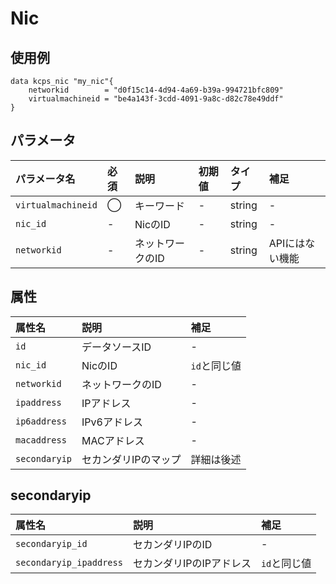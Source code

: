 #  Nic

## 使用例

```hcl
data kcps_nic "my_nic"{
    networkid        = "d0f15c14-4d94-4a69-b39a-994721bfc809" 
    virtualmachineid = "be4a143f-3cdd-4091-9a8c-d82c78e49ddf"
}
```

## パラメータ

|パラメータ名 |必須    |説明      |初期値    |タイプ    |補足|
|:----------|:------|:---------|:--------|:--------|:--|
|`virtualmachineid` |◯|キーワード | - | string | - |
|`nic_id` |-|NicのID | - | string | - |
|`networkid` |-|ネットワークのID  | - | string | APIにはない機能 |




## 属性
|属性名 |説明      |補足 |
|:----------|:------|:---------|
|`id`          |データソースID   | - | 
|`nic_id`  |NicのID  | `id`と同じ値 |
|`networkid` |ネットワークのID  | - |
|`ipaddress`  |IPアドレス  | - |
|`ip6address`  |IPv6アドレス   | - |
|`macaddress`  |MACアドレス   | - |
|`secondaryip`  |セカンダリIPのマップ   | 詳細は後述 |


## secondaryip

|属性名 |説明      |補足 |
|:----------|:------|:---------|
|`secondaryip_id`  |セカンダリIPのID   | - | 
|`secondaryip_ipaddress`  |セカンダリIPのIPアドレス  | `id`と同じ値 |

 
